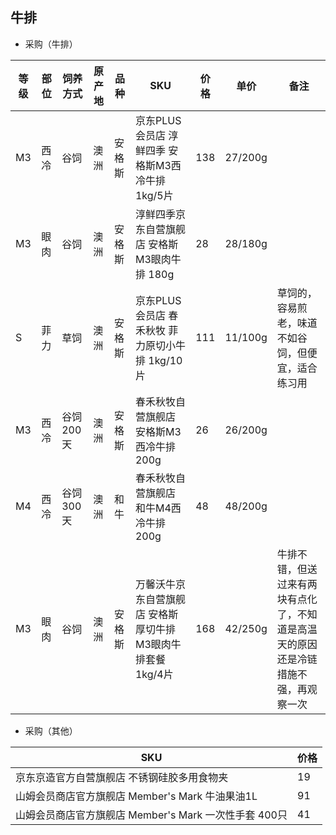 ## 牛排

* 采购（牛排）

|等级|部位|饲养方式|原产地|品种|SKU|价格|单价|备注|
|-|-|-|-|-|-|-|-|-|
|M3|西冷|谷饲|澳洲|安格斯|京东PLUS会员店 淳鲜四季 安格斯M3西冷牛排 1kg/5片|138|27/200g|
|M3|眼肉|谷饲|澳洲|安格斯|淳鲜四季京东自营旗舰店 安格斯M3眼肉牛排 180g|28|28/180g|
|S|菲力|草饲|澳洲|安格斯|京东PLUS会员店 春禾秋牧 菲力原切小牛排 1kg/10片|111|11/100g|草饲的，容易煎老，味道不如谷饲，但便宜，适合练习用|
|M3|西冷|谷饲200天|澳洲|安格斯|春禾秋牧自营旗舰店 安格斯M3西冷牛排 200g|26|26/200g|
|M4|西冷|谷饲300天|澳洲|和牛|春禾秋牧自营旗舰店 和牛M4西冷牛排 200g|48|48/200g|
|M3|眼肉|谷饲|澳洲|安格斯|万馨沃牛京东自营旗舰店 安格斯厚切牛排M3眼肉牛排套餐 1kg/4片|168|42/250g|牛排不错，但送过来有两块有点化了，不知道是高温天的原因还是冷链措施不强，再观察一次|

* 采购（其他）

|SKU|价格|
|-|-|
|京东京造官方自营旗舰店 不锈钢硅胶多用食物夹|19|
|山姆会员商店官方旗舰店 Member's Mark 牛油果油1L|91|
|山姆会员商店官方旗舰店 Member's Mark 一次性手套 400只|41|
